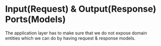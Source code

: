 # Input(Request) & Output(Response) Ports(Models)

The application layer has to make sure that we do not expose domain entities which we can do by
having request & response models.
